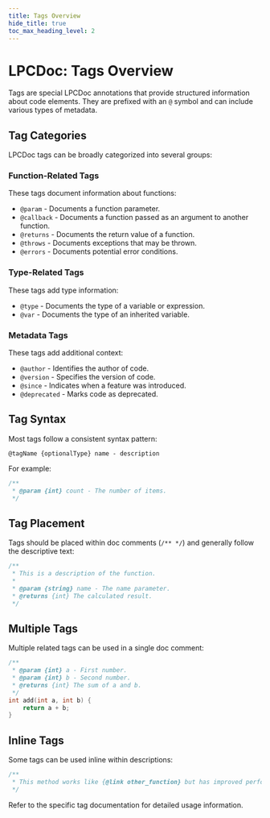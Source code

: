 ```yaml
---
title: Tags Overview
hide_title: true
toc_max_heading_level: 2
---
```


# LPCDoc: Tags Overview

Tags are special LPCDoc annotations that provide structured information about code elements. They are prefixed with an `@` symbol and can include various types of metadata.

## Tag Categories

LPCDoc tags can be broadly categorized into several groups:

### Function-Related Tags

These tags document information about functions:

- `@param` - Documents a function parameter.
- `@callback` - Documents a function passed as an argument to another function.
- `@returns` - Documents the return value of a function.
- `@throws` - Documents exceptions that may be thrown.
- `@errors` - Documents potential error conditions.

### Type-Related Tags

These tags add type information:

- `@type` - Documents the type of a variable or expression.
- `@var` - Documents the type of an inherited variable.

### Metadata Tags

These tags add additional context:

- `@author` - Identifies the author of code.
- `@version` - Specifies the version of code.
- `@since` - Indicates when a feature was introduced.
- `@deprecated` - Marks code as deprecated.

## Tag Syntax

Most tags follow a consistent syntax pattern:

```
@tagName {optionalType} name - description
```

For example:

```c
/**
 * @param {int} count - The number of items.
 */
```

## Tag Placement

Tags should be placed within doc comments (`/** */`) and generally follow the descriptive text:

```c
/**
 * This is a description of the function.
 *
 * @param {string} name - The name parameter.
 * @returns {int} The calculated result.
 */
```

## Multiple Tags

Multiple related tags can be used in a single doc comment:

```c
/**
 * @param {int} a - First number.
 * @param {int} b - Second number.
 * @returns {int} The sum of a and b.
 */
int add(int a, int b) {
    return a + b;
}
```

## Inline Tags

Some tags can be used inline within descriptions:

```c
/**
 * This method works like {@link other_function} but has improved performance.
 */
```

Refer to the specific tag documentation for detailed usage information.

